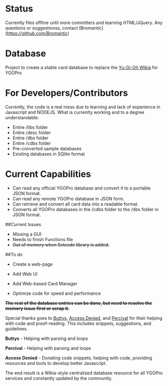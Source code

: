 # Status
Currently files offline until more committers and learning HTML/JQuery. Any questions or suggestionss, contact [Bromantic] (https://github.com/Bromantic)

# Database
Project to create a stable card database to replace the [Yu-Gi-Oh Wikia](http://yugioh.wikia.com/wiki/Yu-Gi-Oh!_Wikia) for YGOPro

# For Developers/Contributors
Currently, the code is a real mess due to learning and lack of experience in Javascript and NODEJS. What is currenlty working and to a degree understandable:

* Entire /libs folder
* Entire /desc folder
* Entire /dbs folder
* Entire /cdbs folder
* Pre-converted sample databases
* Existing databases in SQlite format


# Current Capabilities
* Can read any official YGOPro database and convert it to a portable JSON format.
* Can read any remote YGOPro database in JSON form.
* Can retrieve and convert all card data into a readable format.
* Converts all YGOPro databases in the /cdbs folder to the /dbs folder in JSON format.

##Current Issues

* Missing a GUI
* Needs to finish Functions file
* ~~Out of memory when Setcode library is added.~~

##To do

* Create a web-page
* Add Web UI
* Add Web-based Card Manager

* Optimize code for speed and performance

**~~The rest of the database entries can be done, but need to resolve the memory issue first or scrap it.~~**


Special thanks goes to [Buttys](https://github.com/Buttys), [Access Denied](https://github.com/Zayelion), and [Percival](https://github.com/Percival18) for their helping with code and proof-reading. This includes snippets, suggestions, and guidelines.

**Buttys** - Helping with parsing and loops

**Percival** - Helping with parsing and loops

**Access Denied** - Donating code snippets, helping with code, providing resources and tools to develop better Javascript.

The end result is a Wikia-style centralized database resource for all YGOPro services and constantly updated by the community.
